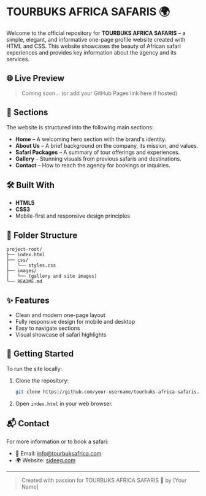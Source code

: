 # TOURBUKS AFRICA SAFARIS 🌍

Welcome to the official repository for **TOURBUKS AFRICA SAFARIS** – a simple, elegant, and informative one-page profile website created with HTML and CSS. This website showcases the beauty of African safari experiences and provides key information about the agency and its services.

## 🌐 Live Preview

> Coming soon... (or add your GitHub Pages link here if hosted)

## 📄 Sections

The website is structured into the following main sections:

- **Home** – A welcoming hero section with the brand's identity.
- **About Us** – A brief background on the company, its mission, and values.
- **Safari Packages** – A summary of tour offerings and experiences.
- **Gallery** – Stunning visuals from previous safaris and destinations.
- **Contact** – How to reach the agency for bookings or inquiries.

## 🛠️ Built With

- **HTML5**
- **CSS3**
- Mobile-first and responsive design principles

## 📁 Folder Structure

```
project-root/
├── index.html
├── css/
│   └── styles.css
├── images/
│   └── (gallery and site images)
└── README.md
```

## ✨ Features

- Clean and modern one-page layout
- Fully responsive design for mobile and desktop
- Easy to navigate sections
- Visual showcase of safari highlights

## 🚀 Getting Started

To run the site locally:

1. Clone the repository:
   ```bash
   git clone https://github.com/your-username/tourbuks-africa-safaris.git
   ```
2. Open `index.html` in your web browser.

## 📬 Contact

For more information or to book a safari:

- 📧 Email: [info@tourbuksafrica.com](mailto:info@tourbuksafrica.com)
- 🌍 Website: [sideeg.com](sideeg.com)

---

> Created with passion for TOURBUKS AFRICA SAFARIS 🦁 by [Your Name]
